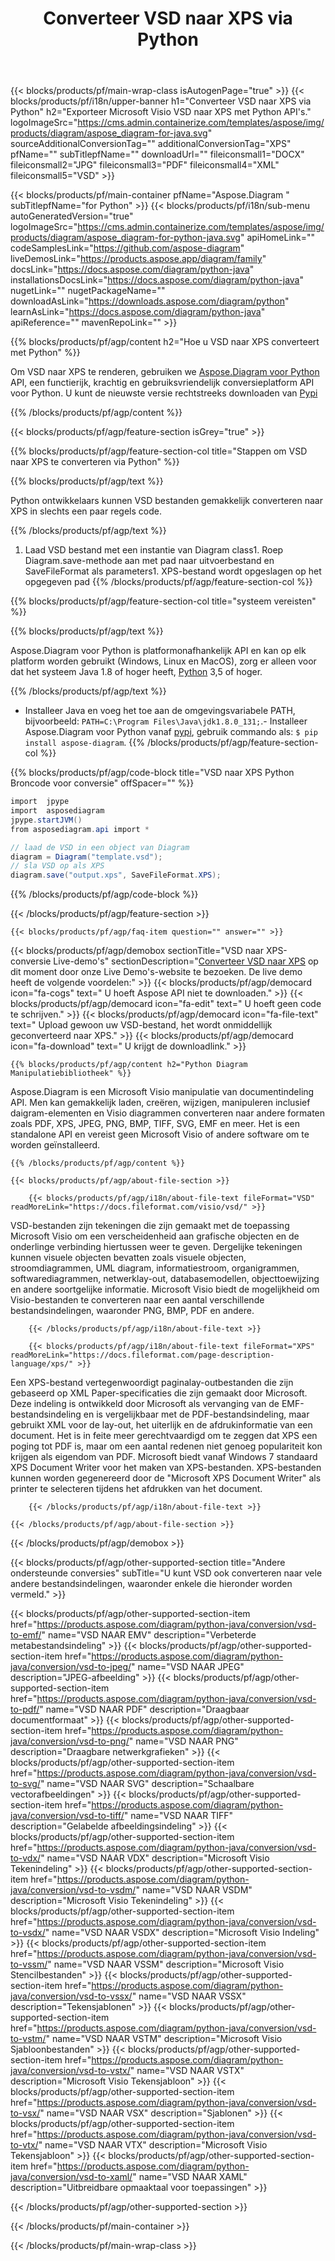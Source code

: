 ﻿---
title: Converteer VSD naar XPS via Python 
weight: 1960
url: /nl/python-java/conversion/vsd-to-xps/ 
description: Voorbeeld Python conversiecode voor VSD formaat naar XPS-bestand. Gebruik deze voorbeeldcode om VSD naar XPS te converteren binnen een op Python gebaseerde applicatie.
---
{{< blocks/products/pf/main-wrap-class isAutogenPage="true" >}}
{{< blocks/products/pf/i18n/upper-banner h1="Converteer VSD naar XPS via Python" h2="Exporteer Microsoft Visio VSD naar XPS met Python API\'s." logoImageSrc="https://cms.admin.containerize.com/templates/aspose/img/products/diagram/aspose_diagram-for-java.svg" sourceAdditionalConversionTag="" additionalConversionTag="XPS" pfName="" subTitlepfName="" downloadUrl="" fileiconsmall1="DOCX" fileiconsmall2="JPG" fileiconsmall3="PDF" fileiconsmall4="XML" fileiconsmall5="VSD" >}}

{{< blocks/products/pf/main-container pfName="Aspose.Diagram " subTitlepfName="for Python" >}}
{{< blocks/products/pf/i18n/sub-menu autoGeneratedVersion="true" logoImageSrc="https://cms.admin.containerize.com/templates/aspose/img/products/diagram/aspose_diagram-for-python-java.svg" apiHomeLink="" codeSamplesLink="https://github.com/aspose-diagram" liveDemosLink="https://products.aspose.app/diagram/family" docsLink="https://docs.aspose.com/diagram/python-java" installationsDocsLink="https://docs.aspose.com/diagram/python-java" nugetLink="" nugetPackageName="" downloadAsLink="https://downloads.aspose.com/diagram/python" learnAsLink="https://docs.aspose.com/diagram/python-java" apiReference="" mavenRepoLink="" >}}

{{% blocks/products/pf/agp/content h2="Hoe u VSD naar XPS converteert met Python" %}}

 Om VSD naar XPS te renderen, gebruiken we
 [Aspose.Diagram voor Python](https://products.aspose.com/diagram/python-java/) 
 API, een functierijk, krachtig en gebruiksvriendelijk conversieplatform API voor Python. U kunt de nieuwste versie rechtstreeks downloaden van
 [Pypi](https://pypi.org/project/aspose-diagram/) 

{{% /blocks/products/pf/agp/content %}}

{{< blocks/products/pf/agp/feature-section isGrey="true" >}}

{{% blocks/products/pf/agp/feature-section-col title="Stappen om VSD naar XPS te converteren via Python" %}}

{{% blocks/products/pf/agp/text %}}

 Python ontwikkelaars kunnen VSD bestanden gemakkelijk converteren naar XPS in slechts een paar regels code.

{{% /blocks/products/pf/agp/text %}}

1. Laad VSD bestand met een instantie van Diagram class1. Roep Diagram.save-methode aan met pad naar uitvoerbestand en SaveFileFormat als parameters1. XPS-bestand wordt opgeslagen op het opgegeven pad
{{% /blocks/products/pf/agp/feature-section-col %}}

{{% blocks/products/pf/agp/feature-section-col title="systeem vereisten" %}}

{{% blocks/products/pf/agp/text %}}

 Aspose.Diagram voor Python is platformonafhankelijk API en kan op elk platform worden gebruikt (Windows, Linux en MacOS), zorg er alleen voor dat het systeem Java 1.8 of hoger heeft, [Python](https://www.python.org/downloads/) 3,5 of hoger. 
 
{{% /blocks/products/pf/agp/text %}}

- Installeer Java en voeg het toe aan de omgevingsvariabele PATH, bijvoorbeeld: <code>PATH=C:\Program Files\Java\jdk1.8.0_131;</code>.- Installeer Aspose.Diagram voor Python vanaf <a href="https://pypi.org/project/aspose-diagram/">pypi</a>, gebruik commando als: <code>$ pip install aspose-diagram</code>.
{{% /blocks/products/pf/agp/feature-section-col %}}

{{% blocks/products/pf/agp/code-block title="VSD naar XPS Python Broncode voor conversie" offSpacer="" %}}

```cs
import  jpype     
import  asposediagram     
jpype.startJVM() 
from asposediagram.api import *

// laad de VSD in een object van Diagram 
diagram = Diagram("template.vsd");
// sla VSD op als XPS 
diagram.save("output.xps", SaveFileFormat.XPS);   


```

{{% /blocks/products/pf/agp/code-block %}}

{{< /blocks/products/pf/agp/feature-section >}}

    {{< blocks/products/pf/agp/faq-item question="" answer="" >}}
 

<!-- aboutfile Starts -->

{{< blocks/products/pf/agp/demobox sectionTitle="VSD naar XPS-conversie Live-demo\'s" sectionDescription="[Converteer VSD naar XPS](https://products.aspose.app/diagram/conversion/vsd-to-xps) op dit moment door onze Live Demo\'s-website te bezoeken. De live demo heeft de volgende voordelen:" >}}
        {{< blocks/products/pf/agp/democard icon="fa-cogs" text=" U hoeft Aspose API niet te downloaden." >}}
        {{< blocks/products/pf/agp/democard icon="fa-edit" text=" U hoeft geen code te schrijven." >}}
        {{< blocks/products/pf/agp/democard icon="fa-file-text" text=" Upload gewoon uw VSD-bestand, het wordt onmiddellijk geconverteerd naar XPS." >}}
        {{< blocks/products/pf/agp/democard icon="fa-download" text=" U krijgt de downloadlink." >}}

    {{% blocks/products/pf/agp/content h2="Python Diagram Manipulatiebibliotheek" %}}

 Aspose.Diagram is een Microsoft Visio manipulatie van documentindeling API. Men kan gemakkelijk laden, creëren, wijzigen, manipuleren inclusief daigram-elementen en Visio diagrammen converteren naar andere formaten zoals PDF, XPS, JPEG, PNG, BMP, TIFF, SVG, EMF en meer. Het is een standalone API en vereist geen Microsoft Visio of andere software om te worden geïnstalleerd.  



    {{% /blocks/products/pf/agp/content %}}

    {{< blocks/products/pf/agp/about-file-section >}}

        {{< blocks/products/pf/agp/i18n/about-file-text fileFormat="VSD" readMoreLink="https://docs.fileformat.com/visio/vsd/" >}}

VSD-bestanden zijn tekeningen die zijn gemaakt met de toepassing Microsoft Visio om een verscheidenheid aan grafische objecten en de onderlinge verbinding hiertussen weer te geven. Dergelijke tekeningen kunnen visuele objecten bevatten zoals visuele objecten, stroomdiagrammen, UML diagram, informatiestroom, organigrammen, softwarediagrammen, netwerklay-out, databasemodellen, objecttoewijzing en andere soortgelijke informatie. Microsoft Visio biedt de mogelijkheid om Visio-bestanden te converteren naar een aantal verschillende bestandsindelingen, waaronder PNG, BMP, PDF en andere. 


        {{< /blocks/products/pf/agp/i18n/about-file-text >}}

        {{< blocks/products/pf/agp/i18n/about-file-text fileFormat="XPS" readMoreLink="https://docs.fileformat.com/page-description-language/xps/" >}}

Een XPS-bestand vertegenwoordigt paginalay-outbestanden die zijn gebaseerd op XML Paper-specificaties die zijn gemaakt door Microsoft. Deze indeling is ontwikkeld door Microsoft als vervanging van de EMF-bestandsindeling en is vergelijkbaar met de PDF-bestandsindeling, maar gebruikt XML voor de lay-out, het uiterlijk en de afdrukinformatie van een document. Het is in feite meer gerechtvaardigd om te zeggen dat XPS een poging tot PDF is, maar om een aantal redenen niet genoeg populariteit kon krijgen als eigendom van PDF. Microsoft biedt vanaf Windows 7 standaard XPS Document Writer voor het maken van XPS-bestanden. XPS-bestanden kunnen worden gegenereerd door de "Microsoft XPS Document Writer" als printer te selecteren tijdens het afdrukken van het document.


        {{< /blocks/products/pf/agp/i18n/about-file-text >}}

    {{< /blocks/products/pf/agp/about-file-section >}}

{{< /blocks/products/pf/agp/demobox >}}

<!-- aboutfile Ends -->

{{< blocks/products/pf/agp/other-supported-section title="Andere ondersteunde conversies" subTitle="U kunt VSD ook converteren naar vele andere bestandsindelingen, waaronder enkele die hieronder worden vermeld." >}}

{{< blocks/products/pf/agp/other-supported-section-item href="https://products.aspose.com/diagram/python-java/conversion/vsd-to-emf/" name="VSD NAAR EMV" description="Verbeterde metabestandsindeling" >}}
{{< blocks/products/pf/agp/other-supported-section-item href="https://products.aspose.com/diagram/python-java/conversion/vsd-to-jpeg/" name="VSD NAAR JPEG" description="JPEG-afbeelding" >}}
{{< blocks/products/pf/agp/other-supported-section-item href="https://products.aspose.com/diagram/python-java/conversion/vsd-to-pdf/" name="VSD NAAR PDF" description="Draagbaar documentformaat" >}}
{{< blocks/products/pf/agp/other-supported-section-item href="https://products.aspose.com/diagram/python-java/conversion/vsd-to-png/" name="VSD NAAR PNG" description="Draagbare netwerkgrafieken" >}}
{{< blocks/products/pf/agp/other-supported-section-item href="https://products.aspose.com/diagram/python-java/conversion/vsd-to-svg/" name="VSD NAAR SVG" description="Schaalbare vectorafbeeldingen" >}}
{{< blocks/products/pf/agp/other-supported-section-item href="https://products.aspose.com/diagram/python-java/conversion/vsd-to-tiff/" name="VSD NAAR TIFF" description="Gelabelde afbeeldingsindeling" >}}
{{< blocks/products/pf/agp/other-supported-section-item href="https://products.aspose.com/diagram/python-java/conversion/vsd-to-vdx/" name="VSD NAAR VDX" description="Microsoft Visio Tekenindeling" >}}
{{< blocks/products/pf/agp/other-supported-section-item href="https://products.aspose.com/diagram/python-java/conversion/vsd-to-vsdm/" name="VSD NAAR VSDM" description="Microsoft Visio Tekenindeling" >}}
{{< blocks/products/pf/agp/other-supported-section-item href="https://products.aspose.com/diagram/python-java/conversion/vsd-to-vsdx/" name="VSD NAAR VSDX" description="Microsoft Visio Indeling" >}}
{{< blocks/products/pf/agp/other-supported-section-item href="https://products.aspose.com/diagram/python-java/conversion/vsd-to-vssm/" name="VSD NAAR VSSM" description="Microsoft Visio Stencilbestanden" >}}
{{< blocks/products/pf/agp/other-supported-section-item href="https://products.aspose.com/diagram/python-java/conversion/vsd-to-vssx/" name="VSD NAAR VSSX" description="Tekensjablonen" >}}
{{< blocks/products/pf/agp/other-supported-section-item href="https://products.aspose.com/diagram/python-java/conversion/vsd-to-vstm/" name="VSD NAAR VSTM" description="Microsoft Visio Sjabloonbestanden" >}}
{{< blocks/products/pf/agp/other-supported-section-item href="https://products.aspose.com/diagram/python-java/conversion/vsd-to-vstx/" name="VSD NAAR VSTX" description="Microsoft Visio Tekensjabloon" >}}
{{< blocks/products/pf/agp/other-supported-section-item href="https://products.aspose.com/diagram/python-java/conversion/vsd-to-vsx/" name="VSD NAAR VSX" description="Sjablonen" >}}
{{< blocks/products/pf/agp/other-supported-section-item href="https://products.aspose.com/diagram/python-java/conversion/vsd-to-vtx/" name="VSD NAAR VTX" description="Microsoft Visio Tekensjabloon" >}}
{{< blocks/products/pf/agp/other-supported-section-item href="https://products.aspose.com/diagram/python-java/conversion/vsd-to-xaml/" name="VSD NAAR XAML" description="Uitbreidbare opmaaktaal voor toepassingen" >}}

{{< /blocks/products/pf/agp/other-supported-section >}}

{{< /blocks/products/pf/main-container >}}
    
{{< /blocks/products/pf/main-wrap-class >}}